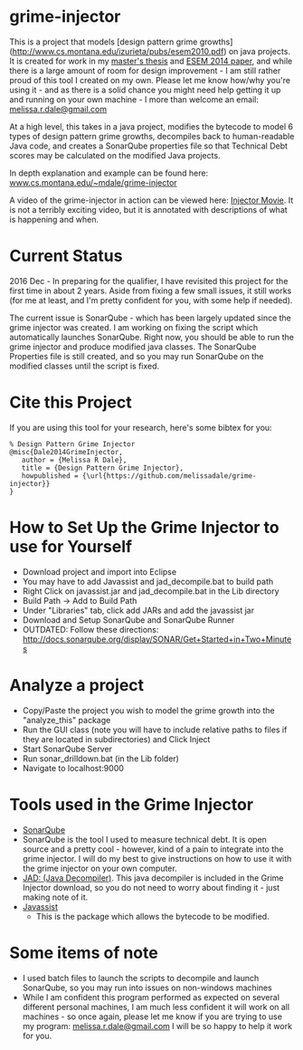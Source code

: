 # grime-injector
This is a project that models [design pattern grime growths] (http://www.cs.montana.edu/izurieta/pubs/esem2010.pdf) on java projects. It is created for work in my [master's thesis](https://www.cs.montana.edu/techreports/1314/Dale.pdf) and [ESEM 2014 paper](http://dl.acm.org/citation.cfm?id=2652560), and while there is a large amount of room for design improvement - I am still rather proud of this tool I created on my own. Please let me know how/why you're using it - and as there is a solid chance you might need help getting it up and running on your own machine - I more than welcome an email: melissa.r.dale@gmail.com 

At a high level, this takes in a java project, modifies the bytecode to model 6 types of design pattern grime growths, 
decompiles back to human-readable Java code, and creates a SonarQube properties file so that Technical Debt scores may be calculated 
on the modified Java projects.

In depth explanation and example can be found here: www.cs.montana.edu/~mdale/grime-injector

A video of the grime-injector in action can be viewed here: [Injector Movie](https://www.youtube.com/watch?v=wIiU2TJmVKs).
It is not a terribly exciting video, but it is annotated with descriptions of what is happening and when. 

# Current Status
2016 Dec - In preparing for the qualifier, I have revisited this project for the first time in about 2 years. Aside from fixing a few small issues, it still works (for me at least, and I'm pretty confident for you, with some help if needed). 

The current issue is SonarQube - which has been largely updated since the grime injector was created. I am working on fixing the script which automatically launches SonarQube. Right now, you should be able to run the grime injector and produce modified java classes. The SonarQube Properties file is still created, and so you may run SonarQube on the modified classes until the script is fixed.

# Cite this Project
If you are using this tool for your research, here's some bibtex for you:

```
% Design Pattern Grime Injector
@misc{Dale2014GrimeInjector, 
   author = {Melissa R Dale}, 
   title = {Design Pattern Grime Injector}, 
   howpublished = {\url{https://github.com/melissadale/grime-injector}} 
} 
```

# How to Set Up the Grime Injector to use for Yourself
* Download project and import into Eclipse
* You may have to add Javassist and jad_decompile.bat to build path
 * Right Click on javassist.jar and jad_decompile.bat in the Lib directory
 * Build Path -> Add to Build Path
 * Under "Libraries" tab, click add JARs and add the javassist jar
* Download and Setup SonarQube and SonarQube Runner
 * OUTDATED: Follow these directions: http://docs.sonarqube.org/display/SONAR/Get+Started+in+Two+Minutes

# Analyze a project
* Copy/Paste the project you wish to model the grime growth into the "analyze_this" package
* Run the GUI class (note you will have to include relative paths to files if they are located in subdirectories) and Click Inject
* Start SonarQube Server
* Run sonar_drilldown.bat (in the Lib folder)
* Navigate to localhost:9000

# Tools used in the Grime Injector
* [SonarQube](http://www.sonarqube.org/)
 * SonarQube is the tool I used to measure technical debt. It is open source and a pretty cool - however, kind of a pain to integrate into the grime injector. I will do my best to give instructions on how to use it with the grime injector on your own computer. 
* [JAD: (Java Decompiler)](http://www.javadecompilers.com/jad). This java decompiler is included in the Grime Injector download, so you do not need to worry about finding it - just making note of it. 
* [Javassist](http://jboss-javassist.github.io/javassist/)
  * This is the package which allows the bytecode to be modified.

# Some items of note
 * I used batch files to launch the scripts to decompile and launch SonarQube, so you may run into issues on non-windows machines
 * While I am confident this program performed as expected on several different personal machines, I am much less confident it will work on all machines - so once again, please let me know if you are trying to use my program: melissa.r.dale@gmail.com I will be so happy to help it work for you.  

